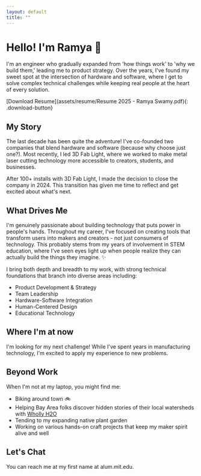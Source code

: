 ```yaml
---
layout: default
title: ""
---
```


# Hello! I'm Ramya 👋

I'm an engineer who gradually expanded from 'how things work' to 'why we build them,' leading me to product strategy. Over the years, I've found my sweet spot at the intersection of hardware and software, where I get to solve complex technical challenges while keeping real people at the heart of every solution.

[Download Resume](assets/resume/Resume 2025 - Ramya Swamy.pdf){: .download-button}

## My Story

The last decade has been quite the adventure! I've co-founded two companies that blend hardware and software (because why choose just one?). Most recently, I led 3D Fab Light, where we worked to make metal laser cutting technology more accessible to creators, students, and businesses.

After 100+ installs with 3D Fab Light, I made the decision to close the company in 2024. This transition has given me time to reflect and get excited about what's next.

## What Drives Me

I'm genuinely passionate about building technology that puts power in people's hands. Throughout my career, I've focused on creating tools that transform users into makers and creators - not just consumers of technology. This probably stems from my years of involvement in STEM education, where I've seen eyes light up when people realize they can actually build the things they imagine. ✨

I bring both depth and breadth to my work, with strong technical foundations that branch into diverse areas including:
- Product Development & Strategy
- Team Leadership
- Hardware-Software Integration
- Human-Centered Design
- Educational Technology

## Where I'm at now

I'm looking for my next challenge! While I've spent years in manufacturing technology, I'm excited to apply my experience to new problems.

## Beyond Work

When I'm not at my laptop, you might find me:

- Biking around town 🚲
- Helping Bay Area folks discover hidden stories of their local watersheds with [Wholly H2O](https://whollyh2o.org/)
- Tending to my expanding native plant garden
- Working on various hands-on craft projects that keep my maker spirit alive and well

## Let's Chat

You can reach me at my first name at alum.mit.edu.